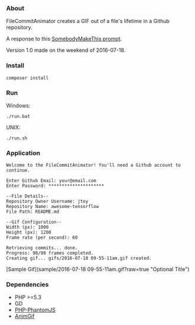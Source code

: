 ### About 

FileCommitAnimator creates a GIF out of a file's lifetime in a Github repository.

A response to this [SomebodyMakeThis prompt](https://www.reddit.com/r/SomebodyMakeThis/comments/4t4ia4/smt_a_tool_that_would_make_an_animation_of_a/).

Version 1.0 made on the weekend of 2016-07-18.

### Install

```shell
composer install
```

### Run

Windows:
```shell
./run.bat
```

UNIX:
```shell
./run.sh
```

### Application

```
Welcome to the FileCommitAnimator! You'll need a Github account to continue.

Enter Github Email: your@email.com
Enter Password: *********************

--File Details--
Repository Owner Username: jtoy
Repository Name: awesome-tensorflow
File Path: README.md

--Gif Configuration--
Width (px): 1000
Height (px): 1200
Frame rate (per second): 60

Retrieving commits... done.
Progress: 98/98 frames completed.
Creating gif... gifs/2016-07-18 09-55-11am.gif created.
```
[Sample Gif](sample/2016-07-18 09-55-11am.gif?raw=true "Optional Title")

### Dependencies

* PHP >=5.3
* GD
* [PHP-PhantomJS](https://github.com/Dachande663/PHP-PhantomJS)
* [AnimGif](https://github.com/lunakid/AnimGif)
